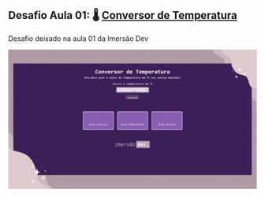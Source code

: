 ## Desafio Aula 01: 🌡️ [Conversor de Temperatura](https://codepen.io/camilavitoriacosta/pen/jOwGEwO)
Desafio deixado na aula 01 da Imersão Dev

![Video Demo](https://github.com/camilavitoriacosta/ImersaoDev/blob/main/Aula%2001%20-%20Conversor%20de%20Temperatura/conversor_de_temperatura.gif)
